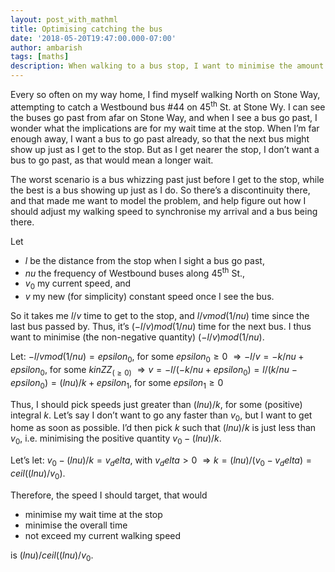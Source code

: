```yaml
---
layout: post_with_mathml
title: Optimising catching the bus
date: '2018-05-20T19:47:00.000-07:00'
author: ambarish
tags: [maths]
description: When walking to a bus stop, I want to minimise the amount of time I wait at the bus stop. How fast or slow should I walk?
---
```


Every so often on my way home, I find myself walking North on Stone Way, attempting to catch a Westbound bus #44 on 45<sup>th</sup> St. at Stone Wy. I can see the buses go past from afar on Stone Way, and when I see a bus go past, I wonder what the implications are for my wait time at the stop. When Iʼm far enough away, I want a bus to go past already, so that the next bus might show up just as I get to the stop. But as I get nearer the stop, I donʼt want a bus to go past, as that would mean a longer wait.

The worst scenario is a bus whizzing past just before I get to the stop, while the best is a bus showing up just as I do. So thereʼs a discontinuity there, and that made me want to model the problem, and help figure out how I should adjust my walking speed to synchronise my arrival and a bus being there.

Let

* $l$ be the distance from the stop when I sight a bus go past,
* $nu$ the frequency of Westbound buses along 45<sup>th</sup> St.,
* $v_0$ my current speed, and
* $v$ my new (for simplicity) constant speed once I see the bus.

So it takes me $l/v$ time to get to the stop, and $l/v mod (1/nu)$ time since the last bus passed by. Thus, itʼs $(-l/v) mod (1/nu)$ time for the next bus. I thus want to minimise (the non-negative quantity) $(-l/v) mod (1/nu)$.

Let: $-l/v mod (1/nu) = epsilon_0$, for some $epsilon_0 ≥ 0$
$⇒ -l/v = -k/nu + epsilon_0$, for some $k in ZZ_(≥0)$
$⇒ v = -l/(-k/nu + epsilon_0) = l/(k/nu - epsilon_0) = (l nu)/k + epsilon_1$, for some $epsilon_1 ≥ 0$

Thus, I should pick speeds just greater than $(l nu)/k$, for some (positive) integral $k$. Letʼs say I donʼt want to go any faster than $v_0$, but I want to get home as soon as possible. Iʼd then pick $k$ such that $(l nu)/k$ is just less than $v_0$, i.e. minimising the positive quantity $v_0 - (l nu)/k$.

Letʼs let: $v_0 - (l nu)/k = v_delta$, with $v_delta > 0$
$⇒ k = (l nu)/(v_0 - v_delta) = ceil((l nu)/v_0)$.

Therefore, the speed I should target, that would

* minimise my wait time at the stop
* minimise the overall time
* not exceed my current walking speed

is $(l nu)/ceil((l nu)/v_0$.
